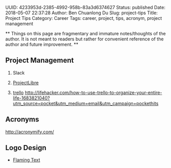 UUID: 4233953d-2385-4992-958b-83a3d6374627
Status: published
Date: 2018-05-07 22:37:28
Author: Ben Chuanlong Du
Slug: project-tips
Title: Project Tips
Category: Career
Tags: career, project, tips, acronym, project management

**
Things on this page are
fragmentary and immature notes/thoughts of the author.
It is not meant to readers
but rather for convenient reference of the author and future improvement.
**


## Project Management

1. Slack

2. [ProjectLibre](http://www.projectlibre.com/)

3. [trello](https://trello.com)
<http://lifehacker.com/how-to-use-trello-to-organize-your-entire-life-1683821040?utm_source=pocket&utm_medium=email&utm_campaign=pockethits>

## Acronyms

http://acronymify.com/

## Logo Design

- [Flaming Text](http://flamingtext.com/)
